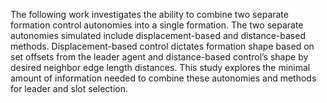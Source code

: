 The following work investigates the ability to combine two separate formation control autonomies into a single formation. The two separate autonomies simulated include displacement-based and distance-based methods. Displacement-based control dictates formation shape based on set offsets from the leader agent and distance-based control’s shape by desired neighbor edge length distances. This study explores the minimal amount of information needed to combine these autonomies and methods for leader and slot selection.

